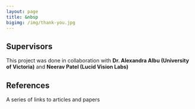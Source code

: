 ```yaml
---
layout: page
title: &nbsp 
bigimg: /img/thank-you.jpg
---
```



## Supervisors
This project was done in collaboration with **Dr. Alexandra Albu (University of Victoria)** and **Neerav Patel (Lucid Vision Labs)**

## References
A series of links to articles and papers

